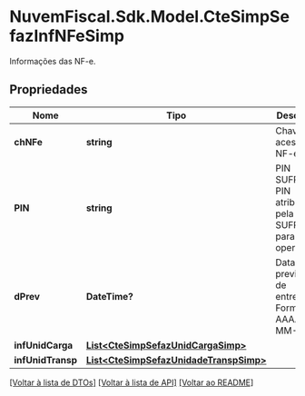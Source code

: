 # NuvemFiscal.Sdk.Model.CteSimpSefazInfNFeSimp
Informações das NF-e.

## Propriedades

Nome | Tipo | Descrição | Comentários
------------ | ------------- | ------------- | -------------
**chNFe** | **string** | Chave de acesso da NF-e. | 
**PIN** | **string** | PIN SUFRAMA.  PIN atribuído pela SUFRAMA para a operação. | [optional] 
**dPrev** | **DateTime?** | Data prevista de entrega.  Formato AAAA-MM-DD. | [optional] 
**infUnidCarga** | [**List&lt;CteSimpSefazUnidCargaSimp&gt;**](CteSimpSefazUnidCargaSimp.md) |  | [optional] 
**infUnidTransp** | [**List&lt;CteSimpSefazUnidadeTranspSimp&gt;**](CteSimpSefazUnidadeTranspSimp.md) |  | [optional] 

[[Voltar à lista de DTOs]](../README.md#documentation-for-models) [[Voltar à lista de API]](../README.md#documentation-for-api-endpoints) [[Voltar ao README]](../README.md)

